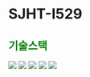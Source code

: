 # SJHT-I529

<h2 style="color: green">기술스택</h2>
<img src="https://img.shields.io/badge/java-ECD53F?style=flat&logo=&logoColor=white"/>
<img src="https://img.shields.io/badge/Spring-바탕색?style=flat&logo=&logoColor=white"/>
<img src="https://img.shields.io/badge/JS(ES6)-0094F5?style=flat&logo=&logoColor=white"/>
<img src="https://img.shields.io/badge/CSS(SCSS)-EF2D5E?style=flat&logo=&logoColor=white"/>
<img src="https://img.shields.io/badge/Vue.js-FF9E0F?style=flat&logo=&logoColor=white"/>
